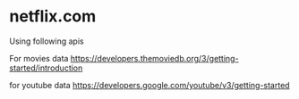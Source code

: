 # netflix.com

Using following apis

For movies data 
https://developers.themoviedb.org/3/getting-started/introduction

for youtube data 
https://developers.google.com/youtube/v3/getting-started
